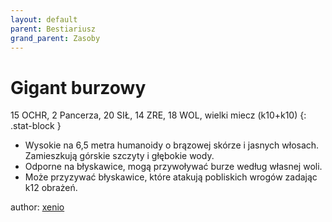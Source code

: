 ```yaml
---
layout: default
parent: Bestiariusz
grand_parent: Zasoby
---
```


# Gigant burzowy

15 OCHR, 2 Pancerza, 20 SIŁ, 14 ZRE, 18 WOL, wielki miecz (k10+k10)
{: .stat-block }

- Wysokie na 6,5 metra humanoidy o brązowej skórze i jasnych włosach. Zamieszkują górskie szczyty i głębokie wody.  
- Odporne na błyskawice, mogą przywoływać burze według własnej woli.
- Może przyzywać błyskawice, które atakują pobliskich wrogów zadając k12 obrażeń.

author: [xenio](https://xenioinabottle.blogspot.com)
